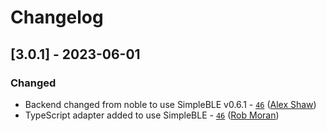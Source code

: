 # Changelog

## [3.0.1] - 2023-06-01

### Changed
- Backend changed from noble to use SimpleBLE v0.6.1 - [`46`](https://github.com/thegecko/webbluetooth/pull/46) ([Alex Shaw](https://github.com/Symbitic))
- TypeScript adapter added to use SimpleBLE - [`46`](https://github.com/thegecko/webbluetooth/pull/46) ([Rob Moran](https://github.com/thegecko))
